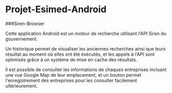 # Projet-Esimed-Android

###Siren-Browser

Cette application Android est un moteur de recherche utilisant l'API Siren du gouvernement.

Un historique permet de visualiser les anciennes recherches ainsi que leurs résultat au moment oû elles ont été éxécutés, et les appels à l'API sont optimisés grâce à un système de mise en cache des résultats.

Il est possible de consulter les informations de chaques entreprises incluant une vue Google Map de leur emplacement, et un bouton permet l'enregistrement des entreprises pour les consulter facilement ultérieurement.

